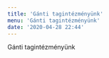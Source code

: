 ```yaml
---
title: 'Gánti tagintézményünk'
menu: 'Gánti tagintézményünk'
date: '2020-04-28 22:44'
---
```


Gánti tagintézményünk